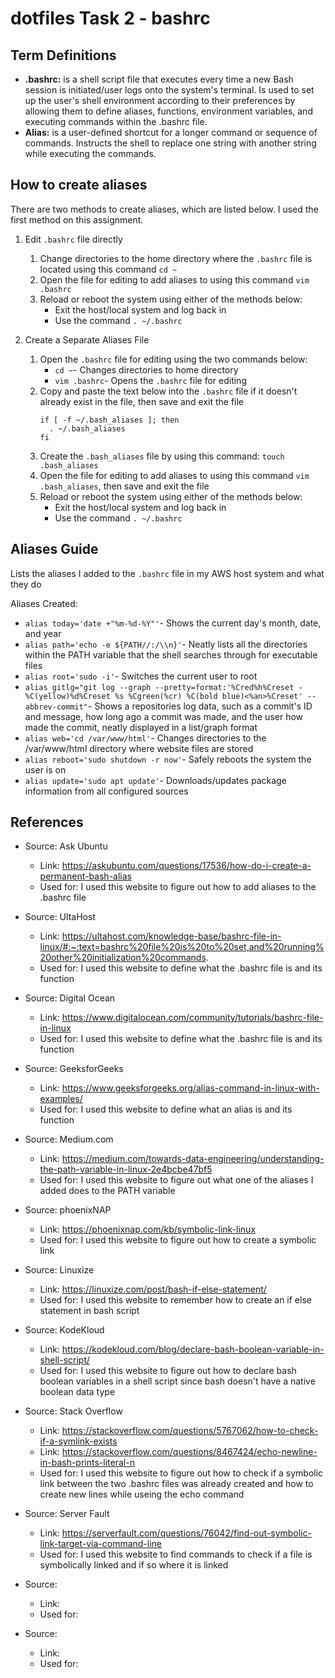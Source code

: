 # dotfiles Task 2 - bashrc
## Term Definitions
 - **.bashrc:** is a shell script file that executes every time a new Bash session is initiated/user logs onto the system's terminal. Is used to set up the user's shell environment according to their preferences by allowing them to define aliases, functions, environment variables, and executing commands within the .bashrc file. 
 - **Alias:** is a user-defined shortcut for a longer command or sequence of commands. Instructs the shell to replace one string with another string while executing the commands.

## How to create aliases
There are two methods to create aliases, which are listed below. I used the first method on this assignment.

 1. Edit `.bashrc` file directly
     1. Change directories to the home directory where the `.bashrc` file is located using this command `cd ~`
     2. Open the file for editing to add aliases to using this command `vim .bashrc`
     3. Reload or reboot the system using either of the methods below:
         - Exit the host/local system and log back in
         - Use the command `. ~/.bashrc`

 2. Create a Separate Aliases File
     1. Open the `.bashrc` file for editing using the two commands below:
         - `cd ~`- Changes directories to home directory
         - `vim .bashrc`- Opens the `.bashrc` file for editing
     2. Copy and paste the text below into the `.bashrc` file if it doesn't already exist in the file, then save and exit the file
          ```
          if [ -f ~/.bash_aliases ]; then
            . ~/.bash_aliases
          fi
          ```
     3. Create the `.bash_aliases` file by using this command: `touch .bash_aliases`
     4. Open the file for editing to add aliases to using this command `vim .bash_aliases`, then save and exit the file
     5. Reload or reboot the system using either of the methods below:
         - Exit the host/local system and log back in
         - Use the command `. ~/.bashrc`
 
## Aliases Guide
Lists the aliases I added to the `.bashrc` file in my AWS host system and what they do

Aliases Created:
 - `alias today='date +"%m-%d-%Y"'`- Shows the current day's month, date, and year
 - `alias path='echo -e ${PATH//:/\\n}'`- Neatly lists all the directories within the PATH variable that the shell searches through for executable files
 - `alias root='sudo -i'`- Switches the current user to root
 - `alias gitlg="git log --graph --pretty=format:'%Cred%h%Creset -%C(yellow)%d%Creset %s %Cgreen(%cr) %C(bold blue)<%an>%Creset' --abbrev-commit"`- Shows a repositories log data, such as a commit's ID and message, how long ago a commit was made, and the user how made the commit, neatly displayed in a list/graph format
 - `alias web='cd /var/www/html'`- Changes directories to the /var/www/html directory where website files are stored
 - `alias reboot='sudo shutdown -r now'`- Safely reboots the system the user is on
 - `alias update='sudo apt update'`- Downloads/updates package information from all configured sources

## References
 - Source: Ask Ubuntu
   - Link: https://askubuntu.com/questions/17536/how-do-i-create-a-permanent-bash-alias
   - Used for: I used this website to figure out how to add aliases to the .bashrc file

 - Source: UltaHost
   - Link: https://ultahost.com/knowledge-base/bashrc-file-in-linux/#:~:text=bashrc%20file%20is%20to%20set,and%20running%20other%20initialization%20commands.
   - Used for: I used this website to define what the .bashrc file is and its function

 - Source: Digital Ocean
   - Link: https://www.digitalocean.com/community/tutorials/bashrc-file-in-linux
   - Used for: I used this website to define what the .bashrc file is and its function

 - Source: GeeksforGeeks
   - Link: https://www.geeksforgeeks.org/alias-command-in-linux-with-examples/
   - Used for: I used this website to define what an alias is and its function

 - Source: Medium.com
   - Link: https://medium.com/towards-data-engineering/understanding-the-path-variable-in-linux-2e4bcbe47bf5
   - Used for: I used this website to figure out what one of the aliases I added does to the PATH variable

 - Source: phoenixNAP
   - Link: https://phoenixnap.com/kb/symbolic-link-linux
   - Used for: I used this website to figure out how to create a symbolic link

 - Source: Linuxize
   - Link: https://linuxize.com/post/bash-if-else-statement/
   - Used for: I used this website to remember how to create an if else statement in bash script

 - Source: KodeKloud
   - Link: https://kodekloud.com/blog/declare-bash-boolean-variable-in-shell-script/
   - Used for: I used this website to figure out how to declare bash boolean variables in a shell script since bash doesn't have a native boolean data type

 - Source: Stack Overflow
   - Link: https://stackoverflow.com/questions/5767062/how-to-check-if-a-symlink-exists
   - Link: https://stackoverflow.com/questions/8467424/echo-newline-in-bash-prints-literal-n
   - Used for: I used this website to figure out how to check if a symbolic link between the two .bashrc files was already created and how to create new lines while useing the echo command

 - Source: Server Fault
   - Link: https://serverfault.com/questions/76042/find-out-symbolic-link-target-via-command-line
   - Used for: I used this website to find commands to check if a file is symbolically linked and if so where it is linked

 - Source:
   - Link:
   - Used for:

 - Source:
   - Link:
   - Used for:

